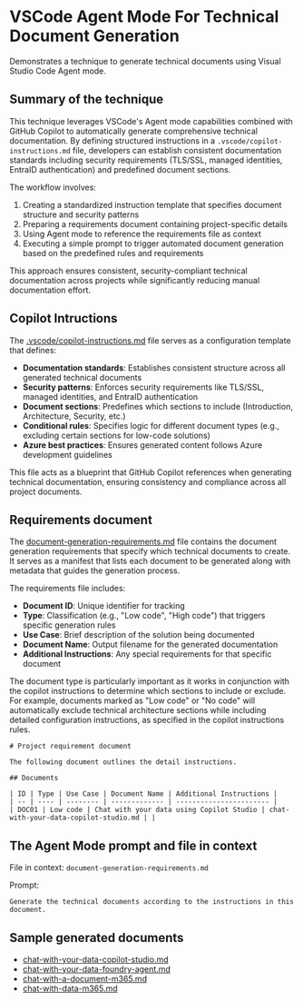 # VSCode Agent Mode For Technical Document Generation

Demonstrates a technique to generate technical documents using Visual Studio Code Agent mode.

## Summary of the technique

This technique leverages VSCode's Agent mode capabilities combined with GitHub Copilot to automatically generate comprehensive technical documentation. By defining structured instructions in a `.vscode/copilot-instructions.md` file, developers can establish consistent documentation standards including security requirements (TLS/SSL, managed identities, EntraID authentication) and predefined document sections. 

The workflow involves:
1. Creating a standardized instruction template that specifies document structure and security patterns
2. Preparing a requirements document containing project-specific details
3. Using Agent mode to reference the requirements file as context
4. Executing a simple prompt to trigger automated document generation based on the predefined rules and requirements

This approach ensures consistent, security-compliant technical documentation across projects while significantly reducing manual documentation effort.


## Copilot Intructions

The [.vscode/copilot-instructions.md](.github/copilot-instructions.md) file serves as a configuration template that defines:

- **Documentation standards**: Establishes consistent structure across all generated technical documents
- **Security patterns**: Enforces security requirements like TLS/SSL, managed identities, and EntraID authentication
- **Document sections**: Predefines which sections to include (Introduction, Architecture, Security, etc.)
- **Conditional rules**: Specifies logic for different document types (e.g., excluding certain sections for low-code solutions)
- **Azure best practices**: Ensures generated content follows Azure development guidelines

This file acts as a blueprint that GitHub Copilot references when generating technical documentation, ensuring consistency and compliance across all project documents.


## Requirements document

The [document-generation-requirements.md](./document-generation-requirements.md) file contains the document generation requirements that specify which technical documents to create. It serves as a manifest that lists each document to be generated along with metadata that guides the generation process. 

The requirements file includes:
- **Document ID**: Unique identifier for tracking
- **Type**: Classification (e.g., "Low code", "High code") that triggers specific generation rules
- **Use Case**: Brief description of the solution being documented
- **Document Name**: Output filename for the generated documentation
- **Additional Instructions**: Any special requirements for that specific document

The document type is particularly important as it works in conjunction with the copilot instructions to determine which sections to include or exclude. For example, documents marked as "Low code" or "No code" will automatically exclude technical architecture sections while including detailed configuration instructions, as specified in the copilot instructions rules.

```
# Project requirement document

The following document outlines the detail instructions.

## Documents

| ID | Type | Use Case | Document Name | Additional Instructions |
| -- | ---- | -------- | ------------- | ----------------------- |
| DOC01 | Low code | Chat with your data using Copilot Studio | chat-with-your-data-copilot-studio.md | |

```

## The Agent Mode prompt and file in context


File in context: `document-generation-requirements.md`

Prompt:
```
Generate the technical documents according to the instructions in this document.
```

## Sample generated documents

- [chat-with-your-data-copilot-studio.md](./docs/chat-with-your-data-copilot-studio.md)
- [chat-with-your-data-foundry-agent.md](./docs/chat-with-your-data-foundry-agent.md)
- [chat-with-a-document-m365.md](./docs/chat-with-a-document-m365.md)
- [chat-with-data-m365.md](./docs/chat-with-data-m365.md)
